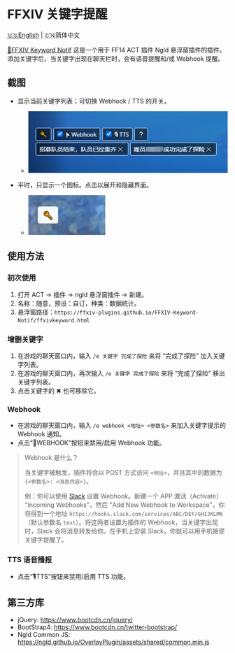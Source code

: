 # FFXIV 关键字提醒

[🇺🇸English](README.md) | 🇨🇳简体中文

[🔗FFXIV Keyword Notif](https://ffxiv-plugins.github.io/FFXIV-Keyword-Notif/) 这是一个用于 FF14 ACT 插件 Ngld 悬浮窗插件的插件。添加关键字后，当关键字出现在聊天栏时，会有语音提醒和/或 Webhook 提醒。

## 截图
* 显示当前关键字列表；可切换 Webhook / TTS 的开关。
    * ![screenshot-01](resources/screenshot-01.png)

* 平时，只显示一个图标。点击以展开和隐藏界面。
    * ![screenshot-02](resources/screenshot-02.png)

## 使用方法
### 初次使用
1. 打开 ACT → 插件 → ngld 悬浮窗插件 → 新建。
2. 名称：随意，预设：自订，种类：数据统计。
3. 悬浮窗路径：`https://ffxiv-plugins.github.io/FFXIV-Keyword-Notif/ffxivkeyword.html`

### 增删关键字
1. 在游戏的聊天窗口内，输入 `/e 关键字 完成了探险` 来将 “完成了探险” 加入关键字列表。
2. 在游戏的聊天窗口内，再次输入 `/e 关键字 完成了探险` 来将 “完成了探险” 移出关键字列表。
3. 点击关键字的 ✖ 也可移除它。

### Webhook
* 在游戏的聊天窗口内，输入 `/e webhook <地址> <参数名>` 来加入关键字提示的 Webhook 通知。
* 点击“📡WEBHOOK”按钮来禁用/启用 Webhook 功能。

> Webhook 是什么？
>
> 当关键字被触发，插件将会以 POST 方式访问 `<地址>`，并且其中的数据为 `{<参数名>: <消息内容>}`。
>
> 例：你可以使用 [Slack](https://api.slack.com/apps) 设置 Webhook。新建一个 APP 激活（Activate） "Incoming Webhooks"，然后 "Add New Webhook to Workspace"，你将得到一个地址 `https://hooks.slack.com/services/ABC/DEF/GHIJKLMN`（默认参数名 `text`）。将这两者设置为插件的 Webhook，当关键字出现时，Slack 会将消息转发给你。在手机上安装 Slack，你就可以用手机接受关键字提醒了。

### TTS 语音播报
* 点击“🎙TTS”按钮来禁用/启用 TTS 功能。

## 第三方库
* jQuery: https://www.bootcdn.cn/jquery/
* BootStrap4: https://www.bootcdn.cn/twitter-bootstrap/
* Ngld Common JS: https://ngld.github.io/OverlayPlugin/assets/shared/common.min.js
